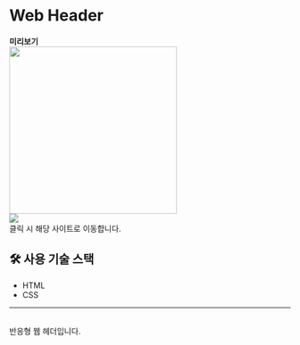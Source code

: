 # Web Header

**미리보기**<br>
<a href="https://hyyrim.github.io/Web-Header/"><img src="https://user-images.githubusercontent.com/84282163/143776004-3d2bc190-0a5f-45ee-9b0c-b5e2baca1904.JPG" width="300"/></a><br>
<img src="https://user-images.githubusercontent.com/84282163/143776020-ebf5490f-7301-4518-b46c-b2f04dd3ac21.JPG"/></a><br>
클릭 시 해당 사이트로 이동합니다.

## 🛠 사용 기술 스택

- HTML
- CSS

---

<br>
반응형 웹 헤더입니다.
